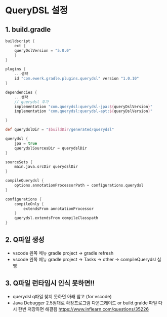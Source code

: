 # QueryDSL 설정

## 1. build.gradle
```gradle
buildscript {
    ext {
	queryDslVersion = "5.0.0"
    }
}

plugins {
    ...생략
    id "com.ewerk.gradle.plugins.querydsl" version "1.0.10"
}

dependencies {
    ...생략
    // querydsl 추가
    implementation "com.querydsl:querydsl-jpa:${queryDslVersion}"
    implementation "com.querydsl:querydsl-apt:${queryDslVersion}"

}

def querydslDir = "$buildDir/generated/querydsl"

querydsl {
    jpa = true
    querydslSourcesDir = querydslDir
}

sourceSets {
    main.java.srcDir querydslDir
}

compileQuerydsl {
	options.annotationProcessorPath = configurations.querydsl
}

configurations {
	compileOnly {
		extendsFrom annotationProcessor
	} 
	querydsl.extendsFrom compileClasspath
}

```

## 2. Q파일 생성
- vscode 왼쪽 메뉴 gradle project -> gradle refresh
- vscode 왼쪽 메뉴 gradle project -> Tasks -> other -> compileQuerydsl 실행

## 3. Q파일 런타임시 인식 못하면!!
- querydsl q파일 찾지 못하면 아래 참고 (for vscode)
- Java Debugger 2.5점대로 확장프로그램 다운그레이드 or build.gralde 파일 다시 한번 저장하면 해결됨
https://www.inflearn.com/questions/35226
